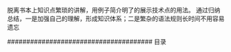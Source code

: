 脱离书本上知识点繁琐的讲解，用例子简介明了的展示技术点的用法。
通过归纳总结，一是加强自己的理解，形成知识体系；二是繁杂的语法规则长时间不用容易遗忘

######################################
目录
